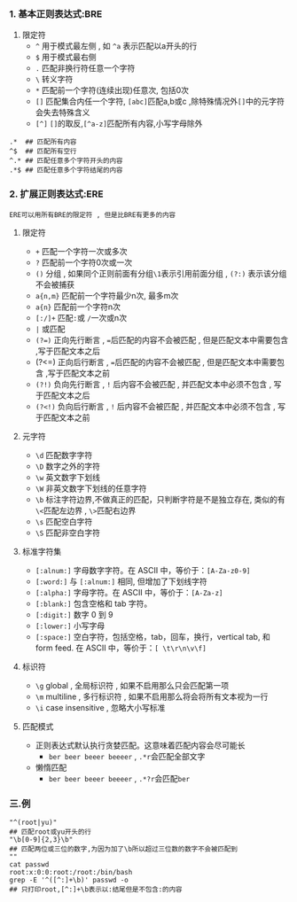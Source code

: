 ### 1. 基本正则表达式:BRE
1. 限定符
	- `^` 用于模式最左侧 , 如 `^a` 表示匹配以a开头的行
	- `$` 用于模式最右侧
	- `.`  匹配非换行符任意一个字符
	- `\`  转义字符
	- `*` 匹配前一个字符(连续出现)任意次, 包括0次
	- `[]` 匹配集合内任一个字符, `[abc]`匹配a,b或c ,除特殊情况外`[]`中的元字符会失去特殊含义
	- `[^]` `[]`的取反,`[^a-z]`匹配所有内容,小写字母除外
```
.*  ## 匹配所有内容
^$  ## 匹配所有空行
^.* ## 匹配任意多个字符开头的内容
.*$ ## 匹配任意多个字符结尾的内容
```

### 2. 扩展正则表达式:ERE
	ERE可以用所有BRE的限定符 , 但是比BRE有更多的内容
1. 限定符
	- `+` 匹配一个字符一次或多次
	- `?` 匹配前一个字符0次或一次
	- `()` 分组 , 如果同个正则前面有分组`\1`表示引用前面分组 , `(?:)` 表示该分组不会被捕获
	- `a{n,m}` 匹配前一个字符最少n次, 最多m次
	- `a{n}`  匹配前一个字符n次
	- `[:/]+` 匹配`:`或 `/`一次或n次
	- `|`   或匹配
	- `(?=)` 正向先行断言 , `=`后匹配的内容不会被匹配 , 但是匹配文本中需要包含 ,写于匹配文本之后
	- (?<=) 正向后行断言 , `=`后匹配的内容不会被匹配 , 但是匹配文本中需要包含 ,写于匹配文本之前
	- `(?!)` 负向先行断言 , `!` 后内容不会被匹配 , 并匹配文本中必须不包含 , 写于匹配文本之后
	- `(?<!)` 负向后行断言 , `!` 后内容不会被匹配 , 并匹配文本中必须不包含 , 写于匹配文本之前
1. 元字符
	- `\d` 匹配数字字符
	- `\D` 数字之外的字符
	- `\w` 英文数字下划线
	- `\W` 非英文数字下划线的任意字符
	- `\b`  标注字符边界,不做真正的匹配，只判断字符是不是独立存在, 类似的有`\<`匹配左边界 , `\>`匹配右边界
	- `\s` 匹配空白字符
	- `\S` 匹配非空白字符

2. 标准字符集 
	 - `[:alnum:]` 字母数字字符。在 ASCII 中，等价于：`[A-Za-z0-9]`
	 - `[:word:]` 与 `[:alnum:]` 相同, 但增加了下划线字符
	 - `[:alpha:]` 字母字符。在 ASCII 中，等价于：`[A-Za-z]`
	 - `[:blank:]` 包含空格和 tab 字符。
	 - `[:digit:]` 数字 0 到 9
	 - `[:lower:]` 小写字母
	 - `[:space:]` 空白字符，包括空格，tab，回车，换行，vertical tab, 和 form feed. 在 ASCII 中，等价于：`[ \t\r\n\v\f]`
	 
3. 标识符
	- `\g` global , 全局标识符 , 如果不启用那么只会匹配第一项
	- `\m` multiline , 多行标识符 , 如果不启用那么将会将所有文本视为一行
	- `\i` case insensitive , 忽略大小写标准

4. 匹配模式
	- 正则表达式默认执行贪婪匹配。这意味着匹配内容会尽可能长
		- `ber beer beeer beeeer` , `.*r`会匹配全部文字
	- 懒惰匹配
		- `ber beer beeer beeeer` , `.*?r`会匹配`ber`

### 三.例
```shell
"^(root|yu)" 
## 匹配root或yu开头的行
"\b[0-9]{2,3}\b"
## 匹配两位或三位的数字,为因为加了\b所以超过三位数的数字不会被匹配到
""
cat passwd
root:x:0:0:root:/root:/bin/bash
grep -E '^([^:]+\b)' passwd -o
## 只打印root,[^:]+\b表示以:结尾但是不包含:的内容
```

